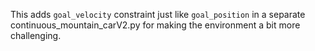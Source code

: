 This adds `goal_velocity` constraint just like `goal_position` in a separate continuous_mountain_carV2.py for making the environment a bit more challenging.
